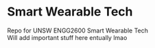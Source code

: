 # Smart Wearable Tech
Repo for UNSW ENGG2600 Smart Wearable Tech \
Will add important stuff here entually lmao
